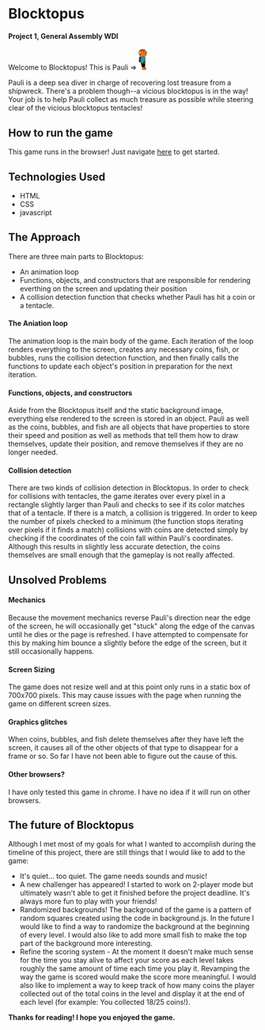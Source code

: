# Blocktopus

#### Project 1, General Assembly WDI

Welcome to Blocktopus!  This is Pauli =>  ![Pauli](img/pauli-sprite.png)

Pauli is a deep sea diver in charge of recovering lost treasure from a shipwreck.  There's a problem though--a vicious blocktopus is in the way!  Your job is to help Pauli collect as much treasure as possible while steering clear of the vicious blocktopus tentacles!

## How to run the game

This game runs in the browser! Just navigate [here](http://dmtopp.github.io/project1/index.html) to get started.

## Technologies Used

+ HTML
+ CSS
+ javascript

## The Approach

There are three main parts to Blocktopus:

+ An animation loop
+ Functions, objects, and constructors that are responsible for rendering everthing on the screen and updating their position
+ A collision detection function that checks whether Pauli has hit a coin or a tentacle.

#### The Aniation loop

The animation loop is the main body of the game.  Each iteration of the loop renders everything to the screen, creates any necessary coins, fish, or bubbles, runs the collision detection function, and then finally calls the functions to update each object's position in preparation for the next iteration.  

#### Functions, objects, and constructors

Aside from the Blocktopus itself and the static background image, everything else rendered to the screen is stored in an object.  Pauli as well as the coins, bubbles, and fish are all objects that have properties to store their speed and position as well as methods that tell them how to draw themselves, update their position, and remove themselves if they are no longer needed.

#### Collision detection

There are two kinds of collision detection in Blocktopus.  In order to check for collisions with tentacles, the game iterates over every pixel in a rectangle slightly larger than Pauli and checks to see if its color matches that of a tentacle.  If there is a match, a collision is triggered.  In order to keep the number of pixels checked to a minimum (the function stops iterating over pixels if it finds a match) collisions with coins are detected simply by checking if the coordinates of the coin fall within Pauli's coordinates.  Although this results in slightly less accurate detection, the coins themselves are small enough that the gameplay is not really affected.

## Unsolved Problems

#### Mechanics

Because the movement mechanics reverse Pauli's direction near the edge of the screen, he will occasionally get "stuck" along the edge of the canvas until he dies or the page is refreshed.  I have attempted to compensate for this by making him bounce a slightly before the edge of the screen, but it still occasionally happens.

#### Screen Sizing

The game does not resize well and at this point only runs in a static box of 700x700 pixels. This may cause issues with the page when running the game on different screen sizes.

#### Graphics glitches

When coins, bubbles, and fish delete themselves after they have left the screen, it causes all of the other objects of that type to disappear for a frame or so.  So far I have not been able to figure out the cause of this.

#### Other browsers?

I have only tested this game in chrome.  I have no idea if it will run on other browsers.

## The future of Blocktopus

Although I met most of my goals for what I wanted to accomplish during the timeline of this project, there are still things that I would like to add to the game:

+ It's quiet... too quiet.  The game needs sounds and music!
+ A new challenger has appeared!  I started to work on 2-player mode but ultimately wasn't able to get it finished before the project deadline.  It's always more fun to play with your friends!
+ Randomized backgrounds!  The background of the game is a pattern of random squares created using the code in background.js.  In the future I would like to find a way to randomize the background at the beginning of every level.  I would also like to add more small fish to make the top part of the background more interesting.
+ Refine the scoring system - At the moment it doesn't make much sense for the time you stay alive to affect your score as each level takes roughly the same amount of time each time you play it.  Revamping the way the game is scored would make the score more meaningful.  I would also like to implement a way to keep track of how many coins the player collected out of the total coins in the level and display it at the end of each level (for example:  You collected 18/25 coins!).


**Thanks for reading!  I hope you enjoyed the game.**
